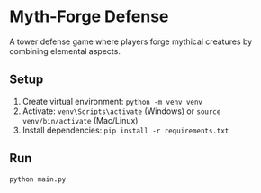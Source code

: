 # Myth-Forge Defense

A tower defense game where players forge mythical creatures by combining elemental aspects.

## Setup
1. Create virtual environment: `python -m venv venv`
2. Activate: `venv\Scripts\activate` (Windows) or `source venv/bin/activate` (Mac/Linux)
3. Install dependencies: `pip install -r requirements.txt`

## Run
```bash
python main.py